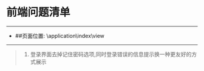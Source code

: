 # 前端问题清单
----------------------
- ##页面位置: \application\index\view
----------------------
>1. 登录界面去掉记住密码选项,同时登录错误的信息提示换一种更友好的方式展示
